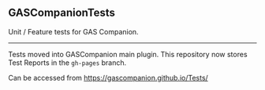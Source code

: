 ## GASCompanionTests

Unit / Feature tests for GAS Companion.

---

Tests moved into GASCompanion main plugin. This repository now stores Test Reports in the `gh-pages` branch.

Can be accessed from https://gascompanion.github.io/Tests/